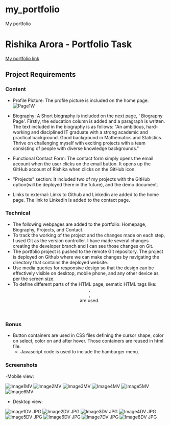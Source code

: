 # my_portfolio

My portfolio

# Rishika Arora - Portfolio Task

[My portfolio link](https://RishA22.github.io/)

## Project Requirements

### Content

- Profile Picture:
  The profile picture is included on the home page.
  ![Page1W](https://github.com/RishA22/my_portfolio/assets/110721184/9e828d1d-40a0-420f-9344-8d70760cadf8)

- Biography:
  A Short biography is included on the next page, ' Biography Page'. Firstly, the education column is added and a paragraph is written. The text included in the biography is as follows:
  "An ambitious, hard-working and disciplined IT graduate with a strong academic and practical background. Good background in Mathematics and Statistics. Thrive on challenging myself with exciting projects with a team consisting of people with diverse knowledge backgrounds."

- Functional Contact Form:
  The contact form simply opens the email account when the user clicks on the email button. It opens up the GitHub account of Rishika when clicks on the GitHub icon.

- "Projects" section:
  It included two of my projects with the GitHub option(will be deployed there in the future), and the demo document.

- Links to external:
  Links to Github and Linkedin are added to the home page. The link to LinkedIn is added to the contact page.

### Technical

- The following webpages are added to the portfolio: Homepage, Biography, Projects, and Contact.
- To track the working of the project and the changes made on each step, I used Git as the version
  controller. I have made several changes creating the developer branch and I can see those changes on Git.
- The portfolio project is pushed to the remote Git repository. The project is deployed on Github where
  we can make changes by navigating the directory that contains the deployed website.
- Use media queries for responsive design so that the design can be effectively visible on desktop,
  mobile phone, and any other device as per the screen size.
- To define different parts of the HTML page, sematic HTML tags like: <header>, <nav>, <article> are used.

### Bonus

- Button containers are used in CSS files defining the cursor shape, color on select, color on and after
  hover. Those containers are reused in html file.
  - Javascript code is used to include the hamburger menu.

### Screenshots

-Mobile view:

![Image1MV](https://github.com/RishA22/my_portfolio/assets/110721184/219cef7e-bd7f-4560-a1ef-ff22f6c6e1c9)
![Image2MV](https://github.com/RishA22/my_portfolio/assets/110721184/a9ea983b-18c0-4162-97de-c62134326c86)
![Image3MV](https://github.com/RishA22/my_portfolio/assets/110721184/53428a94-12fa-425c-b33c-c170f5049712)
![Image4MV](https://github.com/RishA22/my_portfolio/assets/110721184/6e6968f3-f8d9-47b3-9234-d1e517ead53d)
![Image5MV](https://github.com/RishA22/my_portfolio/assets/110721184/21663317-c0e7-4617-b506-7ae8bd38c55e)
![Image6MV](https://github.com/RishA22/my_portfolio/assets/110721184/b0ae2db6-4ae1-4b17-b7f3-a73a26e37a71)

- Desktop view:

![Image1DV JPG](https://github.com/RishA22/my_portfolio/assets/110721184/08cc0506-6e52-46c0-9cb5-1f4dd93ae48c)
![Image2DV JPG](https://github.com/RishA22/my_portfolio/assets/110721184/aed6ee37-6013-40fa-bb6d-eac4eb7b2ecb)
![Image3DV JPG](https://github.com/RishA22/my_portfolio/assets/110721184/32331694-4b41-4c3e-a68e-c48a87b94a47)
![Image4DV JPG](https://github.com/RishA22/my_portfolio/assets/110721184/42f01773-c31a-4043-8fd9-16ee2a450a4f)
![Image5DV JPG](https://github.com/RishA22/my_portfolio/assets/110721184/a5bf8919-c1a5-4f73-bf91-11d852ff4d5b)
![Image6DV JPG](https://github.com/RishA22/my_portfolio/assets/110721184/b9fc1952-e91e-4fe2-8a3f-de8d0fad1bc9)
![Image7DV JPG](https://github.com/RishA22/my_portfolio/assets/110721184/ee4a9fae-e26e-43a3-b549-86080afd9f6a)
![Image8DV JPG](https://github.com/RishA22/my_portfolio/assets/110721184/94343317-3ea1-4e13-868c-897226225006)
